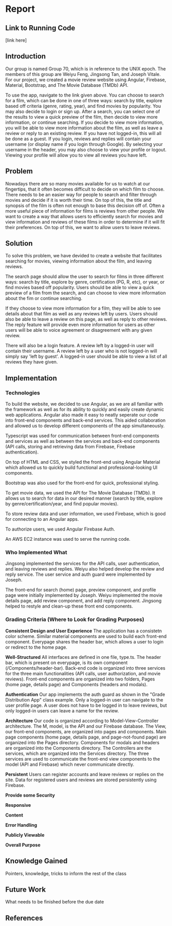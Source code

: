 # Report

## Link to Running Code
[link here]

## Introduction
Our group is named Group 70, which is in reference to the UNIX epoch. The members of this group are Weiyu Feng, Jingsong Tan, and Joseph Vitale. For our project, we created a movie review website using Angular, Firebase, Material, Bootstrap, and The Movie Database (TMDb) API. 

To use the app, navigate to the link given above. You can choose to search for a film, which can be done in one of three ways: search by title, explore based off criteria (genre, rating, year), and find movies by popularity. You may also decide to login or sign up. After a search, you can select one of the results to view a quick preview of the film, then decide to view more information, or continue searching. If you decide to view more information, you will be able to view more information about the film, as well as leave a review or reply to an existing review. If you have not logged-in, this will all be done as a guest. If you login, reviews and replies will contain your username (or display name if you login through Google). By selecting your username in the header, you may also choose to view your profile or logout. Viewing your profile will allow you to view all reviews you have left. 

## Problem
Nowadays there are so many movies available for us to watch at our fingertips, that it often becomes difficult to decide on which film to choose. There needs to be an easier way for people to search and filter through movies and decide if it is worth their time. On top of this, the title and synopsis of the film is often not enough to base this decision off of. Often a more  useful piece of information for films is reviews from other people. We want to create a way that allows users to efficiently search for movies and view information and reviews of these films in order to determine if it will fit their preferences. On top of this, we want to allow users to leave reviews.  

## Solution
To solve this problem, we have devided to create a website that facilitates searching for movies, viewing information about the film, and leaving reviews. 

The search page should allow the user to search for films in three different ways: search by title, explore by genre, certification (PG, R, etc), or year, or find movies based off popularity. Users should be able to view a quick preview of a film from the search, and can choose to view more information about the fim or continue searching. 

If they choose to view more information for a film, they will be able to see details about that film as well as any reviews left by users. Users should also be able to leave a review on this page, as well as reply to other reviews. The reply feature will provide even more information for users as other users will be able to voice agreement or disagreement with any given review.  

There will also be a login feature. A review left by a logged-in user will contain their username. A review left by a user who is not logged-in will simply say 'left by guest'. A logged-in user should be able to view a list of all reviews they have given. 

## Implementation
### Technologies
To build the website, we decided to use Angular, as we are all familiar with the framework as well as for its ability to quickly and easily create dynamic web applications. Angular also made it easy to neatly seperate our code into front-end components and back-end services. This aided collaboration and allowed us to develop different components of the app simultaneously. 

Typescript was used for communication between front-end components and services as well as between the services and back-end components (API calls, storing and retrieving data from Firebase, Firebase authentication). 

On top of HTML and CSS, we styled the front-end using Angular Material which allowed us to quickly build functional and professional-looking UI components.

Bootstrap was also used for the front-end for quick, professional styling. 

To get movie data, we used the API for The Movie Database (TMDb). It allows us to search for data in our desired manner (search by title, explore by genre/certification/year, and find popular movies). 

To store review data and user information, we used Firebase, which is good for connecting to an Angular apps. 

To authorize users, we used Angular Firebase Auth. 

An AWS EC2 instance was used to serve the running code. 

### Who Implemented What
Jingsong implemented the services for the API calls, user authentication, and leaving reviews and replies. Weiyu also helped develop the review and reply service. The user service and auth guard were implemented by Joseph. 

The front-end for search (home) page, preview component, and profile page were initially implemented by Joseph. Weiyu implemented the movie details page, add review component, and add reply component. Jingsong helped to restyle and clean-up these front end components. 

### Grading Criteria (Where to Look for Grading Purposes)
**Consistent Design and User Experience** 
The application has a consistetn color scheme. Similar material components are used to build each front-end component. Everypage shares the header bar, which allows a user to login or redirect to the home page. 

**Well-Structured**
All interfaces are defined in one file, type.ts. The header bar, which is present on everypage, is its own component (/Components/header-bar). Back-end code is organized into three services for the three main functionalities (API calls, user authorization, and movie reviews). Front-end components are organized into two folders, Pages (home page, details page) and Components (headers and modals). 

**Authentication**
Our app implements the auth guard as shown in the "Grade Distribution App" class example. Only a logged-in user can navigate to the user profile page. A user does not have to be logged in to leave reviews, but only logged-in users can leave a name for the review. 

**Architecture**
Our code is organized according to Model-View-Controller architecture. The M, model, is the API and our Firebase database. The View, our front-end components, are organized into pages and components. Main page components (home page, details page, and page-not-found page) are organized into the Pages directory. Components for modals and headers are organized into the Components directory. The Controllers are the services, which are organized into the Services directory. The three services are used to communicate the front-end view components to the model (API and Firebase) which never communicate directly. 

**Persistent**
Users can register accounts and leave reviews or replies on the site. Data for registered users and reviews are stored persistently using Firebase. 

**Provide some Security**

**Responsive**

**Content**

**Error Handling**

**Publicly Viewable**

**Overall Purpose**

## Knowledge Gained
Pointers, knowledge, tricks to inform the rest of the class

## Future Work
What needs to be finished before the due date

## References
